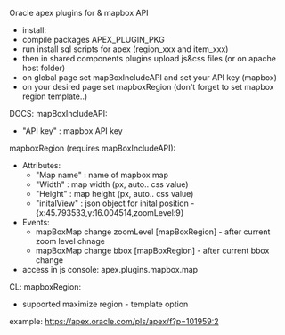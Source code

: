 Oracle apex plugins for & mapbox API
- install:
- compile packages APEX_PLUGIN_PKG
- run install sql scripts for apex (region_xxx and item_xxx)
- then in shared components plugins upload js&css files (or on apache host folder)
- on global page set mapBoxIncludeAPI and set your API key (mapbox)
- on your desired page set mapboxRegion (don't forget to set mapbox region template..)

DOCS:
mapBoxIncludeAPI:
   - "API key"    : mapbox API key

mapboxRegion (requires mapBoxIncludeAPI):
   - Attributes:
     - "Map name"   : name of mapbox map
     - "Width"      : map width   (px, auto.. css value)
     - "Height"     : map height  (px, auto.. css value)
     - "initalView" : json object for inital position - {x:45.793533,y:16.004514,zoomLevel:9}
   - Events:
     - mapBoxMap change zoomLevel [mapBoxRegion] - after current zoom level chnage
     - mapBoxMap change bbox [mapBoxRegion]      - after current bbox change 
   - access in js console: apex.plugins.mapbox.map

   CL:
   mapboxRegion:
   - supported maximize region - template option
   
example:
    https://apex.oracle.com/pls/apex/f?p=101959:2

